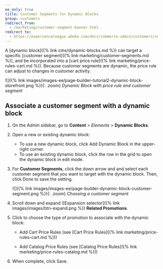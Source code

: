 ```yaml
---
ee_only: true
title: Customer Segments for Dynamic Blocks
group: customers
redirect_from:
  - /marketing/customer-segment-banner.html
redirect to:
  - https://experienceleague.adobe.com/docs/commerce-admin/customers/segments/customer-segments.html
---
```


A [dynamic block]({% link cms/dynamic-blocks.md %}) can target a specific [customer segment]({% link marketing/customer-segments.md %}), and be incorporated into a [cart price rule]({% link marketing/price-rules-cart.md %}). Because customer segments are dynamic, the price rule can adjust to changes in customer activity.

![]({% link images/images-ee/page-builder-tutorial2-dynamic-block-storefront.png %}){: .zoom}
_Dynamic Block with price rule and customer segment_

## Associate a customer segment with a dynamic block

1. On the _Admin_ sidebar, go to **Content** > _Elements_ > **Dynamic Blocks**.

1. Open a new or existing dynamic block:

   - To use a new dynamic block, click <span class="btn">Add Dynamic Block</span> in the upper-right corner.
   - To use an existing dynamic block, click the row in the grid to open the dynamic block in edit mode.

1. For **Customer Segments**, click the down arrow and and select each customer segment that you want to target with the dynamic block. Then, click <span class="btn">Done</span> to save the setting.

   ![]({% link images/images-ee/page-builder-dynamic-block-customer-segment.png %}){: .zoom}
    _Choosing a customer segment_

1. Scroll down and expand ![Expansion selector]({% link images/images/btn-expand.png %}) **Related Promotions**.

1. Click to choose the type of promotion to associate with the dynamic block:

   - <span class="btn">Add Cart Price Rules</span> (see [Cart Price Rules]({% link marketing/price-rules-cart.md %}))

   - <span class="btn">Add Catalog Price Rules</span> (see [Catalog Price Rules]({% link marketing/price-rules-catalog.md %}))

1. When complete, click <span class="btn">Save</span>.
